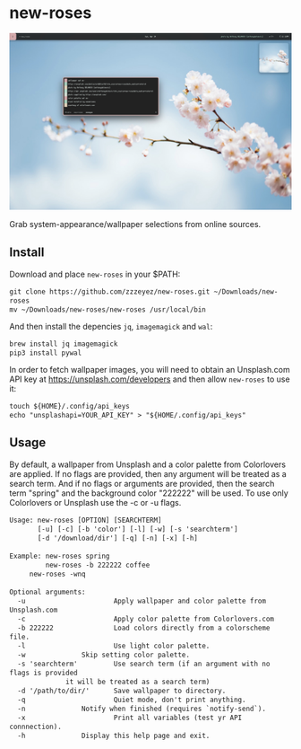 # new-roses
![Screenshot 1](/screenshots/1.jpg)

Grab system-appearance/wallpaper selections from online sources.

## Install

Download and place `new-roses` in your $PATH:

```
git clone https://github.com/zzzeyez/new-roses.git ~/Downloads/new-roses
mv ~/Downloads/new-roses/new-roses /usr/local/bin
```

And then install the depencies `jq`, `imagemagick` and `wal`:

```
brew install jq imagemagick
pip3 install pywal
```

In order to fetch wallpaper images, you will need to obtain an Unsplash.com API key at https://unsplash.com/developers and then allow `new-roses` to use it:

```
touch ${HOME}/.config/api_keys
echo "unsplashapi=YOUR_API_KEY" > "${HOME/.config/api_keys"
```

## Usage

By default, a wallpaper from Unsplash and a color palette from Colorlovers are applied.  If no flags are provided, then any argument will be treated as a search term.  And if no flags or arguments are provided, then the search term "spring" and the background color "222222" will be used.  To use only Colorlovers or Unsplash use the -c or -u flags.

```
Usage: new-roses [OPTION] [SEARCHTERM]
       [-u] [-c] [-b 'color'] [-l] [-w] [-s 'searchterm']
       [-d '/download/dir'] [-q] [-n] [-x] [-h]
       
Example: new-roses spring
         new-roses -b 222222 coffee
	 new-roses -wnq 
	 
Optional arguments:
  -u                      Apply wallpaper and color palette from Unsplash.com
  -c                      Apply color palette from Colorlovers.com
  -b 222222               Load colors directly from a colorscheme file.
  -l                      Use light color palette.
  -w			  Skip setting color palette.
  -s 'searchterm'         Use search term (if an argument with no flags is provided
			  it will be treated as a search term)
  -d '/path/to/dir/'	  Save wallpaper to directory.
  -q                      Quiet mode, don't print anything.
  -n			  Notify when finished (requires `notify-send`).
  -x                      Print all variables (test yr API connnection).
  -h			  Display this help page and exit.
```
